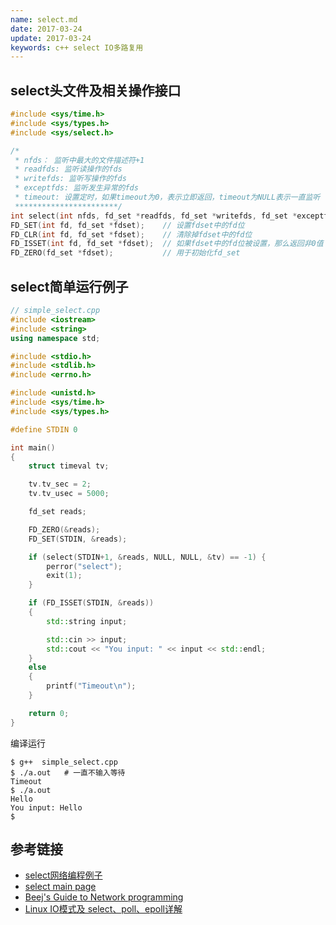 ```yaml
---
name: select.md
date: 2017-03-24
update: 2017-03-24
keywords: c++ select IO多路复用
---
```


select头文件及相关操作接口
----
```c++
#include <sys/time.h>
#include <sys/types.h>
#include <sys/select.h> 

/*
 * nfds： 监听中最大的文件描述符+1
 * readfds: 监听读操作的fds
 * writefds: 监听写操作的fds
 * exceptfds: 监听发生异常的fds
 * timeout: 设置定时，如果timeout为0，表示立即返回，timeout为NULL表示一直监听
 ***********************/
int select(int nfds, fd_set *readfds, fd_set *writefds, fd_set *exceptfds, struct timeval *timeout);
FD_SET(int fd, fd_set *fdset);    // 设置fdset中的fd位
FD_CLR(int fd, fd_set *fdset);    // 清除掉fdset中的fd位
FD_ISSET(int fd, fd_set *fdset);  // 如果fdset中的fd位被设置，那么返回非0值； 否则返回0
FD_ZERO(fd_set *fdset);           // 用于初始化fd_set
```
select简单运行例子
----
```c++
// simple_select.cpp
#include <iostream>
#include <string>
using namespace std;

#include <stdio.h>
#include <stdlib.h>
#include <errno.h>

#include <unistd.h>
#include <sys/time.h>
#include <sys/types.h>

#define STDIN 0

int main()
{
    struct timeval tv;

    tv.tv_sec = 2;
    tv.tv_usec = 5000;

    fd_set reads;

    FD_ZERO(&reads);
    FD_SET(STDIN, &reads);

    if (select(STDIN+1, &reads, NULL, NULL, &tv) == -1) {
        perror("select");
        exit(1);
    }

    if (FD_ISSET(STDIN, &reads)) 
    {
        std::string input;

        std::cin >> input;
        std::cout << "You input: " << input << std::endl;
    } 
    else 
    {
        printf("Timeout\n");
    }

    return 0;
}
```
编译运行
```
$ g++  simple_select.cpp
$ ./a.out   # 一直不输入等待
Timeout
$ ./a.out
Hello
You input: Hello
$ 
```

参考链接
----
* [select网络编程例子](https://github.com/zhushh/cplusplus/tree/master/network_programming/select)
* [select main page](http://www.mkssoftware.com/docs/man3/select.3.asp)
* [Beej's Guide to Network programming](http://beej.us/guide/bgnet/output/html/multipage/index.html)
* [Linux IO模式及 select、poll、epoll详解](https://segmentfault.com/a/1190000003063859)
